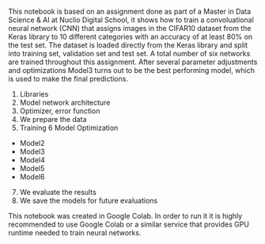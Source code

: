 This notebook is based on an assignment done as part of a Master in Data Science & AI at Nuclio Digital School, it shows how to train a convoluational neural network (CNN) that assigns images in the CIFAR10 dataset from the Keras library to 10 different categories with an accuracy of at least 80% on the test set. The dataset is loaded directly from the Keras library and split into training set, validation set and test set. A total number of six networks are trained throughout this assignment. After several parameter adjustments and optimizations Model3 turns out to be the best performing model, which is used to make the final predictions. 

1. Libraries
2. Model network architecture
3. Optimizer, error function
4. We prepare the data
5. Training
6 Model Optimization
- Model2
- Model3
- Model4
- Model5
- Model6
7. We evaluate the results
8. We save the models for future evaluations

This notebook was created in Google Colab. In order to run it it is highly recommended to use Google Colab or a similar service that provides GPU runtime needed to train neural networks. 
